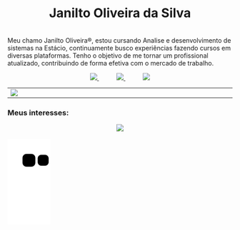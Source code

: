 <h1 align="center">Janilto Oliveira da Silva</h1>
<br>
Meu chamo Janilto Oliveira&reg;, estou cursando Analise e desenvolvimento de sistemas na Estácio, continuamente busco experiências fazendo cursos em diversas plataformas.
Tenho o objetivo de me tornar um profissional atualizado, contribuindo de forma efetiva com o mercado de trabalho.

<p align="center">
    <a href="mailto:jncenter3@gmail.com">
        <img width="80px"  src="https://img.shields.io/badge/Gmail-D14836?style=for-the-square&logo=gmail&logoColor=white">
    </a>
    &nbsp;&nbsp;&nbsp;&nbsp;&nbsp;&nbsp;&nbsp;&nbsp;&nbsp;
    <a href="https://www.linkedin.com/in/janilto-oliveira/">
        <img src="https://img.shields.io/badge/linkedin-%230077B5.svg?&style=for-the-badge&logo=linkedin&logoColor=white&link=mailto:https://www.linkedin.com/in/janilto-oliveira/">
    </a>
    &nbsp;&nbsp;&nbsp;&nbsp;&nbsp;&nbsp;&nbsp;&nbsp;&nbsp;
    <a href="https://api.whatsapp.com/send?phone=5522988169294!" target="_blank">
        <img width="120px" src="https://img.shields.io/badge/WhatsApp-25D366?style=for-the-square&logo=whatsapp&logoColor=white" target="_blank">
    </a>
</p>


<center>
  <table>
    <tr>
        <td><img width="495px" align="left" src="https://github-readme-stats.vercel.app/api?username=Jackanilto&theme=tokyonight" /></td>
        <td><img width="400px" align="left" src="https://github-readme-stats.vercel.app/api/top-langs/?username=Jackanilto&layout=compact&theme=tokyonight" /></td>
    </tr>   
  </table>
</center>


### Meus interesses:
<p align="center">
    <img src="https://skillicons.dev/icons?i=js,ts,css,html,react,nextjs,nodejs,mysql,java,idea,angular,vscode,spring,github,figma&perline=9" />
</p>

![snake gif](https://github.com/Jackanilto/Jackanilto/blob/output/github-contribution-grid-snake.svg)

<!--
**jackanilto/Jackanilto** is a ✨ _special_ ✨ repository because its `README.md` (this file) appears on your GitHub profile.

Here are some ideas to get you started:

- 🔭 I’m currently working on ...
- 🌱 I’m currently learning ...
- 👯 I’m looking to collaborate on ...
- 🤔 I’m looking for help with ...
- 💬 Ask me about ...
- 📫 How to reach me: ...
- 😄 Pronouns: ...
- ⚡ Fun fact: ...
-->
